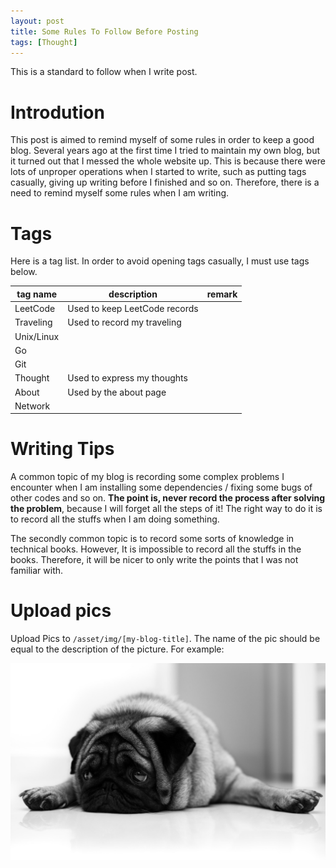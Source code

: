 ```yaml
---
layout: post
title: Some Rules To Follow Before Posting
tags: [Thought]
---
```


This is a standard to follow when I write post.

<!--more-->

# Introdution

This post is aimed to remind myself of some rules in order to keep a good blog. Several years ago at the first time I tried to maintain my own blog, but it turned out that I messed the whole website up. This is because there were lots of unproper operations when I started to write, such as putting tags casually, giving up writing before I finished and so on. Therefore, there is a need to remind myself some rules when I am writing.

# Tags

Here is a tag list. In order to avoid opening tags casually, I must use tags below.

| tag name   | description                   | remark |
| ---------- | ----------------------------- | ------ |
| LeetCode   | Used to keep LeetCode records |        |
| Traveling  | Used to record my traveling   |        |
| Unix/Linux |                               |        |
| Go         |                               |        |
| Git        |                               |        |
| Thought    | Used to express my thoughts   |        |
| About      | Used by the about page        |        |
| Network    |                               |        |

# Writing Tips

A common topic of my blog is recording some complex problems I encounter when I am installing some dependencies / fixing some bugs of other codes and so on. **The point is, never record the process after solving the problem**, because I will forget all the steps of it! The right way to do it is to record all the stuffs when I am doing something. 

The secondly common topic is to record some sorts of knowledge in technical books. However, It is impossible to record all the stuffs in the books. Therefore, it will be nicer to only write the points that I was not familiar with.

# Upload pics

Upload Pics to `/asset/img/[my-blog-title]`. The name of the pic should be equal to the description of the picture. For example:

![pug](/assets/img/Blog-Rules/pug.jpg)
